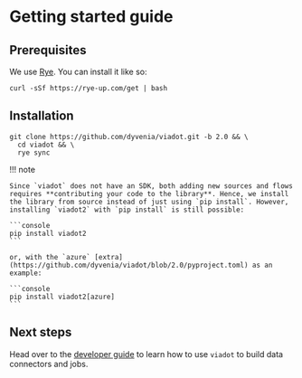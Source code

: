 # Getting started guide

## Prerequisites

We use [Rye](https://rye-up.com/). You can install it like so:

```console
curl -sSf https://rye-up.com/get | bash
```

## Installation

```console
git clone https://github.com/dyvenia/viadot.git -b 2.0 && \
  cd viadot && \
  rye sync
```

!!! note

    Since `viadot` does not have an SDK, both adding new sources and flows requires **contributing your code to the library**. Hence, we install the library from source instead of just using `pip install`. However, installing `viadot2` with `pip install` is still possible:

    ```console
    pip install viadot2
    ```

    or, with the `azure` [extra](https://github.com/dyvenia/viadot/blob/2.0/pyproject.toml) as an example:

    ```console
    pip install viadot2[azure]
    ```

## Next steps

Head over to the [developer guide](../developer_guide/index.md) to learn how to use `viadot` to build data connectors and jobs.

